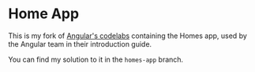 # Home App
This is my fork of [Angular's codelabs](https://github.com/angular/codelabs) containing the Homes app, used by the Angular team in their introduction guide.

You can find my solution to it in the `homes-app` branch.

